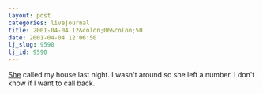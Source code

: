 ```yaml
---
layout: post
categories: livejournal
title: 2001-04-04 12&colon;06&colon;50
date: 2001-04-04 12:06:50
lj_slug: 9590
lj_id: 9590
---
```

[She](http://www.csh.rit.edu/~spiff) called my house last night. I wasn't around so she left a number. I don't know if I want to call back.

